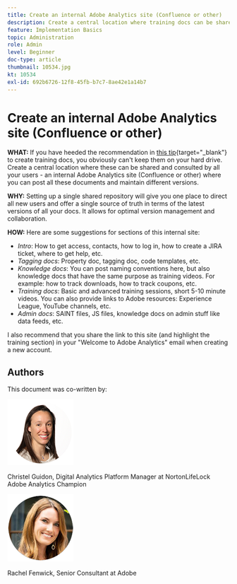 ```yaml
---
title: Create an internal Adobe Analytics site (Confluence or other)
description: Create a central location where training docs can be shared and consulted by all your users.
feature: Implementation Basics
topic: Administration
role: Admin
level: Beginner
doc-type: article
thumbnail: 10534.jpg
kt: 10534
exl-id: 692b6726-12f8-45fb-b7c7-8ae42e1a14b7
---
```

# Create an internal Adobe Analytics site (Confluence or other)

**WHAT:** If you have heeded the recommendation in [this tip](create-basic-videos-and-training.md){target="_blank"} to create training docs, you obviously can't keep them on your hard drive. Create a central location where these can be shared and consulted by all your users - an internal Adobe Analytics site (Confluence or other) where you can post all these documents and maintain different versions.

**WHY:** Setting up a single shared repository will give you one place to direct all new users and offer a single source of truth in terms of the latest versions of all your docs. It allows for optimal version management and collaboration.

**HOW:** Here are some suggestions for sections of this internal site:

* _Intro_: How to get access, contacts, how to log in, how to create a JIRA ticket, where to get help, etc.
* _Tagging docs_: Property doc, tagging doc, code templates, etc.
* _Knowledge docs_: You can post naming conventions here, but also knowledge docs that have the same purpose as training videos. For example: how to track downloads, how to track coupons, etc.
* _Training docs_: Basic and advanced training sessions, short 5-10 minute videos. You can also provide links to Adobe resources: Experience League, YouTube channels, etc.
* _Admin docs_: SAINT files, JS files, knowledge docs on admin stuff like data feeds, etc.

I also recommend that you share the link to this site (and highlight the training section) in your "Welcome to Adobe Analytics" email when creating a new account. 


## Authors

This document was co-written by:

![Christel Guidon](assets/Christel-Headshot-150.png)

Christel Guidon, Digital Analytics Platform Manager at NortonLifeLock
Adobe Analytics Champion

![Rachel Fenwick](assets/Rachel-Fenwick-150.png)

Rachel Fenwick, Senior Consultant at Adobe
